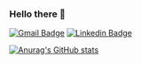 ### Hello there 👋

[![Gmail Badge](https://img.shields.io/badge/-maginot.fireline@gmail.com-c14438?style=flat-square&logo=Gmail&logoColor=white&link=mailto:maginot.fireline@gmail.com)](mailto:maginot.fireline@gmail.com)
[![Linkedin Badge](https://img.shields.io/badge/-maksimmakridin-blue?style=flat-square&logo=Linkedin&logoColor=white&link=https://www.linkedin.com/in/maksim-makridin-045820211/)](https://www.linkedin.com/in/maksim-makridin-045820211/)

[![Anurag's GitHub stats](https://github-readme-stats.vercel.app/api?username=mmakridi&theme=transparent)](https://github.com/mmakridi/github-readme-stats)

<!--
**mmakridi/mmakridi** is a ✨ _special_ ✨ repository because its `README.md` (this file) appears on your GitHub profile.

Here are some ideas to get you started:

- 🔭 I’m currently working on ...
- 🌱 I’m currently learning ...
- 👯 I’m looking to collaborate on ...
- 🤔 I’m looking for help with ...
- 💬 Ask me about ...
- 📫 How to reach me: ...
- 😄 Pronouns: ...
- ⚡ Fun fact: ...
-->
